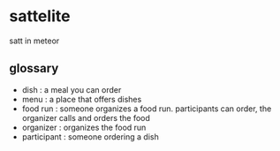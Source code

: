 # sattelite

satt in meteor


## glossary

- dish : a meal you can order
- menu : a place that offers dishes
- food run : someone organizes a food run. participants can order, the organizer calls and orders the food
- organizer : organizes the food run
- participant : someone ordering a dish 
